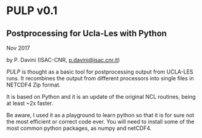 # PULP v0.1
## Postprocessing for Ucla-Les with Python

Nov 2017

by P. Davini (ISAC-CNR, p.davini@isac.cnr.it)

*PULP* is thought as a basic tool for postprocessing output from UCLA-LES runs.
It recombines the output from different processors into single files in NETCDF4 Zip format.

It is based on Python and it is an update of the original NCL routines, being at least ~2x faster.

Be aware, I used it as a playground to learn python so that it is for sure not the most efficient 
or correct code ever. 
You will need  to install some of the most common python packages, as numpy and netCDF4.

